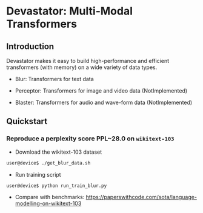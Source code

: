 # Devastator: Multi-Modal Transformers

## Introduction

Devastator makes it easy to build high-performance and efficient transformers (with memory) on a wide variety of
data types.

- Blur: Transformers for text data

- Perceptor: Transformers for image and video data (NotImplemented)

- Blaster: Transformers for audio and wave-form data (NotImplemented)

## Quickstart

### Reproduce a perplexity score PPL~28.0 on `wikitext-103`

- Download the wikitext-103 dataset

```bash
user@device$ ./get_blur_data.sh
```

- Run training script

```bash
user@device$ python run_train_blur.py
```

- Compare with benchmarks: https://paperswithcode.com/sota/language-modelling-on-wikitext-103